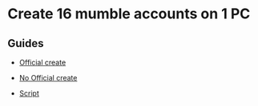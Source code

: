 # Create 16 mumble accounts on 1 PC

## Guides

- [Official create](official/readme.md)

- [No Official create](no_official/readme.md)

- [Script](no_official\script.md)
